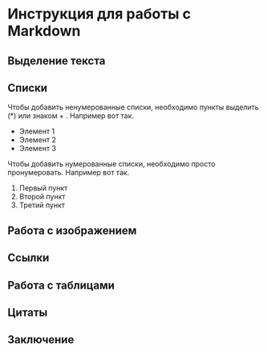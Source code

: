 # Инструкция для работы с Markdown

## Выделение текста

## Списки

Чтобы добавить ненумерованные списки, необходимо пункты выделить (*) или знаком + . Например вот так.
* Элемент 1
* Элемент 2
* Элемент 3

Чтобы добавить нумерованные списки, необходимо просто пронумеровать. Например вот так.
1. Первый пункт
2. Второй пункт
3. Третий пункт

## Работа с изображением
 
## Ссылки

## Работа с таблицами

## Цитаты

## Заключение
